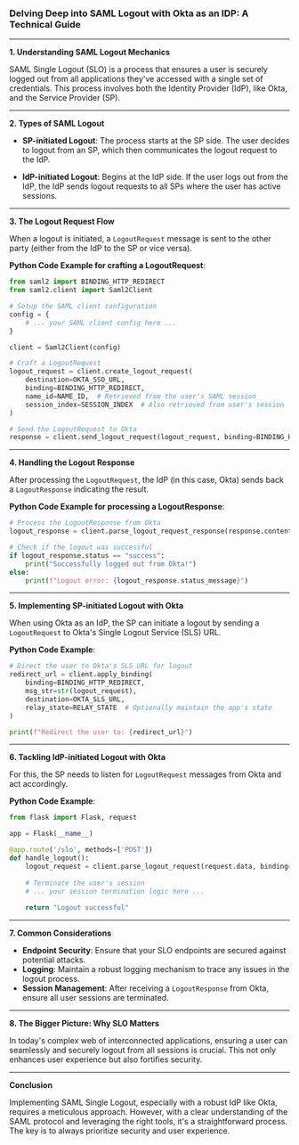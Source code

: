 ### Delving Deep into SAML Logout with Okta as an IDP: A Technical Guide

---

**1. Understanding SAML Logout Mechanics**

SAML Single Logout (SLO) is a process that ensures a user is securely logged out from all applications they've accessed with a single set of credentials. This process involves both the Identity Provider (IdP), like Okta, and the Service Provider (SP).

---

**2. Types of SAML Logout**

- **SP-initiated Logout**: The process starts at the SP side. The user decides to logout from an SP, which then communicates the logout request to the IdP.
  
- **IdP-initiated Logout**: Begins at the IdP side. If the user logs out from the IdP, the IdP sends logout requests to all SPs where the user has active sessions.

---

**3. The Logout Request Flow**

When a logout is initiated, a `LogoutRequest` message is sent to the other party (either from the IdP to the SP or vice versa).

**Python Code Example for crafting a LogoutRequest**:

```python
from saml2 import BINDING_HTTP_REDIRECT
from saml2.client import Saml2Client

# Setup the SAML client configuration
config = {
    # ... your SAML client config here ...
}

client = Saml2Client(config)

# Craft a LogoutRequest
logout_request = client.create_logout_request(
    destination=OKTA_SSO_URL,
    binding=BINDING_HTTP_REDIRECT,
    name_id=NAME_ID,  # Retrieved from the user's SAML session
    session_index=SESSION_INDEX  # Also retrieved from user's session
)

# Send the LogoutRequest to Okta
response = client.send_logout_request(logout_request, binding=BINDING_HTTP_REDIRECT)
```

---

**4. Handling the Logout Response**

After processing the `LogoutRequest`, the IdP (in this case, Okta) sends back a `LogoutResponse` indicating the result.

**Python Code Example for processing a LogoutResponse**:

```python
# Process the LogoutResponse from Okta
logout_response = client.parse_logout_request_response(response.content, binding=BINDING_HTTP_REDIRECT)

# Check if the logout was successful
if logout_response.status == "success":
    print("Successfully logged out from Okta!")
else:
    print(f"Logout error: {logout_response.status_message}")
```

---

**5. Implementing SP-initiated Logout with Okta**

When using Okta as an IdP, the SP can initiate a logout by sending a `LogoutRequest` to Okta's Single Logout Service (SLS) URL.

**Python Code Example**:

```python
# Direct the user to Okta's SLS URL for logout
redirect_url = client.apply_binding(
    binding=BINDING_HTTP_REDIRECT,
    msg_str=str(logout_request),
    destination=OKTA_SLS_URL,
    relay_state=RELAY_STATE  # Optionally maintain the app's state
)

print(f"Redirect the user to: {redirect_url}")
```

---

**6. Tackling IdP-initiated Logout with Okta**

For this, the SP needs to listen for `LogoutRequest` messages from Okta and act accordingly.

**Python Code Example**:

```python
from flask import Flask, request

app = Flask(__name__)

@app.route('/slo', methods=['POST'])
def handle_logout():
    logout_request = client.parse_logout_request(request.data, binding=BINDING_HTTP_REDIRECT)
    
    # Terminate the user's session
    # ... your session termination logic here ...
    
    return "Logout successful"
```

---

**7. Common Considerations**

- **Endpoint Security**: Ensure that your SLO endpoints are secured against potential attacks.
- **Logging**: Maintain a robust logging mechanism to trace any issues in the logout process.
- **Session Management**: After receiving a `LogoutResponse` from Okta, ensure all user sessions are terminated.

---

**8. The Bigger Picture: Why SLO Matters**

In today's complex web of interconnected applications, ensuring a user can seamlessly and securely logout from all sessions is crucial. This not only enhances user experience but also fortifies security.

---

**Conclusion**

Implementing SAML Single Logout, especially with a robust IdP like Okta, requires a meticulous approach. However, with a clear understanding of the SAML protocol and leveraging the right tools, it's a straightforward process. The key is to always prioritize security and user experience.
